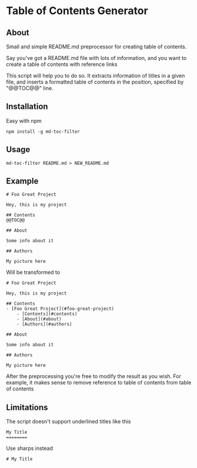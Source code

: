 # Table of Contents Generator

## About

Small and simple README.md preprocessor for creating table of contents.

Say you've got a README.md file with lots of information, and you want to
create a table of contents with reference links

This script will help you to do so. It extracts information of titles
in a given file, and inserts a formatted table of contents in the position,
specified by "@@TOC@@" line.

## Installation

Easy with npm
```
npm install -g md-toc-filter
```

## Usage

```
md-toc-filter README.md > NEW_README.md
```

## Example

```
# Foo Great Project

Hey, this is my project

## Contents
@@TOC@@

## About

Some info about it

## Authors

My picture here
```

Will be transformed to
```
# Foo Great Project

Hey, this is my project

## Contents
- [Foo Great Project](#foo-great-project)
    - [Contents](#contents)
    - [About](#about)
    - [Authors](#authors)

## About

Some info about it

## Authors

My picture here
```

After the preprocessing you're free to modify the result as you wish.
For example, it makes sense to remove reference to table of contents from
table of contents

## Limitations

The script doesn't support underlined titles like this
```
My Title
========
```

Use sharps instead
```
# My Title
```
